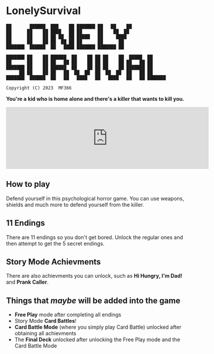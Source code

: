 # LonelySurvival
```
██       ██████  ███    ██ ███████ ██   ██    ██              
██      ██    ██ ████   ██ ██      ██    ██  ██               
██      ██    ██ ██ ██  ██ █████   ██     ████                
██      ██    ██ ██  ██ ██ ██      ██      ██                 
███████  ██████  ██   ████ ███████ ███████ ██                         
                                                              
███████ ██    ██ ██████  ██    ██ ██ ██    ██  █████  ██      
██      ██    ██ ██   ██ ██    ██ ██ ██    ██ ██   ██ ██      
███████ ██    ██ ██████  ██    ██ ██ ██    ██ ███████ ██      
     ██ ██    ██ ██   ██  ██  ██  ██  ██  ██  ██   ██ ██      
███████  ██████  ██   ██   ████   ██   ████   ██   ██ ███████ 

Copyright (C) 2023  MF366
```

**You're a kid who is home alone and there's a killer that wants to kill you.**

<iframe frameborder="0" src="https://itch.io/embed/2340217?linkback=true&amp;border_width=2&amp;bg_color=222222&amp;fg_color=fcf6c4&amp;link_color=f7c30e&amp;border_color=494444" width="554" height="169"><a href="https://mf366.itch.io/lonelysurvival">LonelySurvival by MF366</a></iframe>

## How to play
Defend yourself in this psychological horror game. You can use weapons, shields and much more to defend yourself from the killer.

## 11 Endings
There are 11 endings so you don't get bored. Unlock the regular ones and then attempt to get the 5 secret endings.

## Story Mode Achievments
There are also achievments you can unlock, such as **Hi Hungry, I'm Dad!** and **Prank Caller**.

## Things that *maybe* will be added into the game
- **Free Play** mode after completing all endings
- Story Mode **Card Battles**!
- **Card Battle Mode** (where you simply play Card Battle) unlocked after obtaining all achievments
- The **Final Deck** unlocked after unlocking the Free Play mode and the Card Battle Mode
